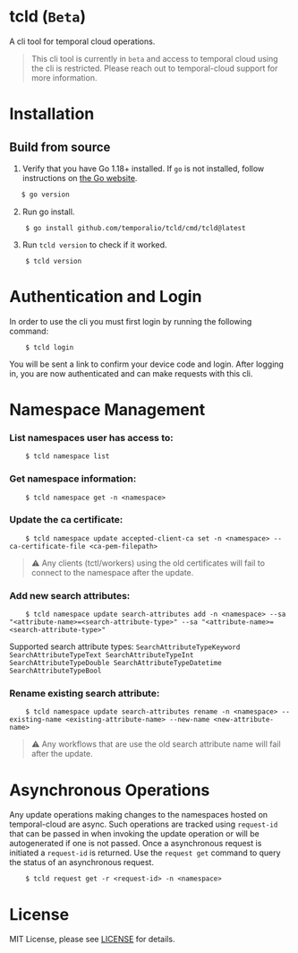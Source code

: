 # tcld (`Beta`)
A cli tool for temporal cloud operations.

> This cli tool is currently in `beta` and access to temporal cloud using the cli is restricted. Please reach out to temporal-cloud support for more information.

# Installation
## Build from source
1. Verify that you have Go 1.18+ installed. If `go` is not installed, follow instructions on [the Go website](https://golang.org/doc/install).
 ```sh
    $ go version
```
2. Run go install.
```
    $ go install github.com/temporalio/tcld/cmd/tcld@latest
```
3. Run `tcld version` to check if it worked.
```
    $ tcld version
```

# Authentication and Login
In order to use the cli you must first login by running the following command:
```
    $ tcld login
```
You will be sent a link to confirm your device code and login. After logging in, you are now authenticated and can make requests with this cli.

# Namespace Management

### List namespaces user has access to:
```
    $ tcld namespace list
```

### Get namespace information:
```
    $ tcld namespace get -n <namespace>
```

### Update the ca certificate:
```
    $ tcld namespace update accepted-client-ca set -n <namespace> --ca-certificate-file <ca-pem-filepath>
```
> :warning: Any clients (tctl/workers) using the old certificates will fail to connect to the namespace after the update.

### Add new search attributes:
```
    $ tcld namespace update search-attributes add -n <namespace> --sa "<attribute-name>=<search-attribute-type>" --sa "<attribute-name>=<search-attribute-type>"
```
Supported search attribute types: `SearchAttributeTypeKeyword SearchAttributeTypeText SearchAttributeTypeInt SearchAttributeTypeDouble SearchAttributeTypeDatetime SearchAttributeTypeBool`

### Rename existing search attribute:
```
    $ tcld namespace update search-attributes rename -n <namespace> --existing-name <existing-attribute-name> --new-name <new-attribute-name>
```
> :warning: Any workflows that are use the old search attribute name will fail after the update.

# Asynchronous Operations
Any update operations making changes to the namespaces hosted on temporal-cloud are async. Such operations are tracked using `request-id` that can be passed in when invoking the update operation or will be autogenerated if one is not passed. Once a asynchronous request is initiated a `request-id` is returned. Use the `request get` command to query the status of an asynchronous request.
```
    $ tcld request get -r <request-id> -n <namespace>
```

# License

MIT License, please see [LICENSE](https://github.com/temporalio/tcld/blob/master/LICENSE) for details.

